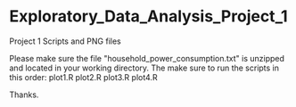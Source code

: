 # Exploratory_Data_Analysis_Project_1
Project 1 Scripts and PNG files 

Please make sure the file "household_power_consumption.txt" is unzipped and located in your 
working directory.  The make sure to run the scripts in this order:
plot1.R
plot2.R
plot3.R
plot4.R

Thanks.
